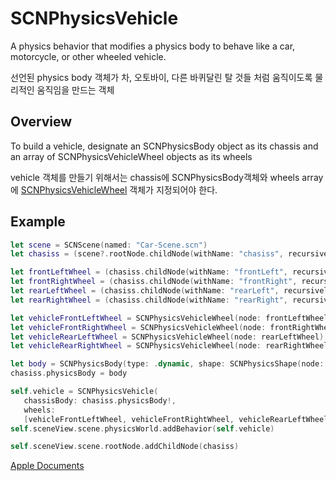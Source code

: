 # SCNPhysicsVehicle
A physics behavior that modifies a physics body to behave like a car, motorcycle, or other wheeled vehicle.

선언된 physics body 객체가 차, 오토바이, 다른 바퀴달린 탈 것들 처럼 움직이도록 물리적인 움직임을 만드는 객체

## Overview
To build a vehicle, designate an SCNPhysicsBody object as its chassis and an array of SCNPhysicsVehicleWheel objects as its wheels

vehicle 객체를 만들기 위해서는 chassis에 SCNPhysicsBody객체와 wheels array에 [SCNPhysicsVehicleWheel][wheel] 객체가 지정되어야 한다.

## Example
```Swift
let scene = SCNScene(named: "Car-Scene.scn")
let chasiss = (scene?.rootNode.childNode(withName: "chasiss", recursively: false))!

let frontLeftWheel = (chasiss.childNode(withName: "frontLeft", recursively: false))!
let frontRightWheel = (chasiss.childNode(withName: "frontRight", recursively: false))!
let rearLeftWheel = (chasiss.childNode(withName: "rearLeft", recursively: false))!
let rearRightWheel = (chasiss.childNode(withName: "rearRight", recursively: false))!

let vehicleFrontLeftWheel = SCNPhysicsVehicleWheel(node: frontLeftWheel)
let vehicleFrontRightWheel = SCNPhysicsVehicleWheel(node: frontRightWheel)
let vehicleRearLeftWheel = SCNPhysicsVehicleWheel(node: rearLeftWheel)
let vehicleRearRightWheel = SCNPhysicsVehicleWheel(node: rearRightWheel)

let body = SCNPhysicsBody(type: .dynamic, shape: SCNPhysicsShape(node: chasiss, options: [SCNPhysicsShape.Option.keepAsCompound: true]))
chasiss.physicsBody = body

self.vehicle = SCNPhysicsVehicle(
   chassisBody: chasiss.physicsBody!,
   wheels:
   [vehicleFrontLeftWheel, vehicleFrontRightWheel, vehicleRearLeftWheel, vehicleRearRightWheel])
self.sceneView.scene.physicsWorld.addBehavior(self.vehicle)

self.sceneView.scene.rootNode.addChildNode(chasiss)
```

[Apple Documents][apple]

[wheel]: https://developer.apple.com/documentation/scenekit/scnphysicsvehiclewheel
[apple]: https://developer.apple.com/documentation/scenekit/scnphysicsvehicle
